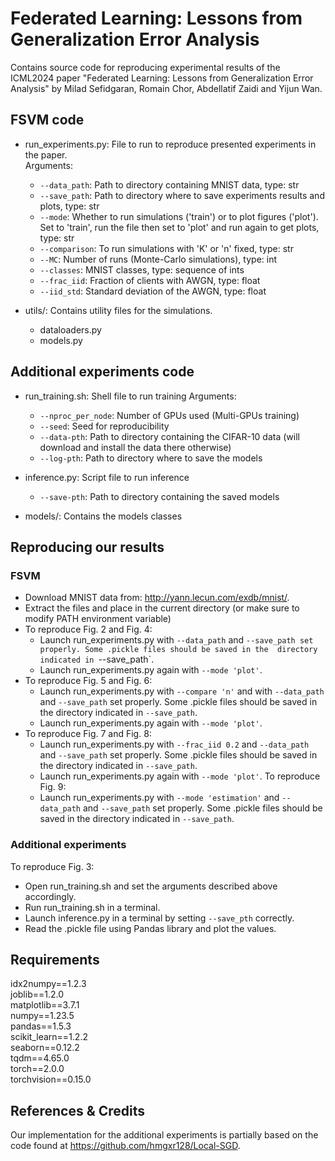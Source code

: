 # Federated Learning: Lessons from Generalization Error Analysis
Contains source code for reproducing experimental results of the ICML2024 paper "Federated Learning: Lessons from Generalization Error Analysis" by Milad Sefidgaran, Romain Chor, Abdellatif Zaidi and Yijun Wan.


## FSVM code
- run_experiments.py: File to run to reproduce presented experiments in the paper.  
  Arguments:  
  - `--data_path`: Path to directory containing MNIST data, type: str  
  - `--save_path`: Path to directory where to save experiments results and plots, type: str  
  - `--mode`: Whether to run simulations ('train') or to plot figures ('plot'). Set to 'train', run the file then set to 'plot' and run again to get plots, type: str  
  - `--comparison`: To run simulations with 'K' or 'n' fixed, type: str  
  - `--MC`: Number of runs (Monte-Carlo simulations), type: int  
  - `--classes`: MNIST classes, type: sequence of ints  
  - `--frac_iid`: Fraction of clients with AWGN, type: float  
  - `--iid_std`: Standard deviation of the AWGN, type: float

- utils/: Contains utility files for the simulations.  
  - dataloaders.py
  - models.py

 
## Additional experiments code
- run_training.sh: Shell file to run training
  Arguments:
  - `--nproc_per_node`: Number of GPUs used (Multi-GPUs training)  
  - `--seed`: Seed for reproducibility  
  - `--data-pth`: Path to directory containing the CIFAR-10 data (will download and install the data there otherwise)  
  - `--log-pth`: Path to directory where to save the models

- inference.py: Script file to run inference  
  - `--save-pth`: Path to directory containing the saved models

- models/: Contains the models classes


## Reproducing our results

### FSVM
- Download MNIST data from: http://yann.lecun.com/exdb/mnist/.
- Extract the files and place in the current directory (or make sure to modify PATH environment variable)
- To reproduce Fig. 2 and Fig. 4:
  - Launch run_experiments.py with `--data_path` and `--save_path set properly. Some .pickle files should be saved in the 
   directory indicated in `--save_path`.
  - Launch run_experiments.py again with `--mode 'plot'`. 
- To reproduce Fig. 5 and Fig. 6:
  - Launch run_experiments.py with `--compare 'n'` and with `--data_path` and `--save_path` set properly. Some .pickle files should be saved in the 
   directory indicated in `--save_path`.
  - Launch run_experiments.py again with `--mode 'plot'`. 
- To reproduce Fig. 7 and Fig. 8:
  - Launch run_experiments.py with `--frac_iid 0.2` and `--data_path` and `--save_path` set properly. Some .pickle files should be saved in the 
   directory indicated in `--save_path`.
  - Launch run_experiments.py again with `--mode 'plot'`. 
 To reproduce Fig. 9:	
   - Launch run_experiments.py with `--mode 'estimation'` and `--data_path` and `--save_path` set properly. Some .pickle files should be saved in the 
     directory indicated in `--save_path`.

### Additional experiments
To reproduce Fig. 3:
  - Open run_training.sh and set the arguments described above accordingly. 
  - Run run_training.sh in a terminal.
  - Launch inference.py in a terminal by setting `--save_pth` correctly.
  - Read the .pickle file using Pandas library and plot the values.

## Requirements
idx2numpy==1.2.3  
joblib==1.2.0  
matplotlib==3.7.1  
numpy==1.23.5  
pandas==1.5.3  
scikit_learn==1.2.2  
seaborn==0.12.2  
tqdm==4.65.0  
torch==2.0.0  
torchvision==0.15.0


## References & Credits
Our implementation for the additional experiments is partially based on the code found at https://github.com/hmgxr128/Local-SGD.
